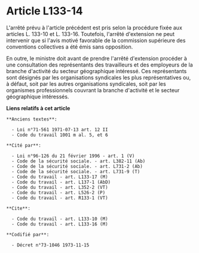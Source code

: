 # Article L133-14

L'arrêté prévu à l'article précédent est pris selon la procédure fixée aux articles L. 133-10 et L. 133-16. Toutefois,
l'arrêté d'extension ne peut intervenir que si l'avis motivé favorable de la commission supérieure des conventions
collectives a été émis sans opposition.

En outre, le ministre doit avant de prendre l'arrêté d'extension procéder à une consultation des représentants des
travailleurs et des employeurs de la branche d'activité du secteur géographique intéressé. Ces représentants sont désignés
par les organisations syndicales les plus représentatives ou, à défaut, soit par les autres organisations syndicales, soit
par les organismes professionnels couvrant la branche d'activité et le secteur géographique intéressés.

**Liens relatifs à cet article**

	**Anciens textes**:

	  - Loi n°71-561 1971-07-13 art. 12 II
	  - Code du travail 1001 m al. 5, et 6

	**Cité par**:

	  - Loi n°96-126 du 21 février 1996 - art. 1 (V)
	  - Code de la sécurité sociale. - art. L382-11 (Ab)
	  - Code de la sécurité sociale. - art. L731-2 (Ab)
	  - Code de la sécurité sociale. - art. L731-9 (T)
	  - Code du travail - art. L133-17 (M)
	  - Code du travail - art. L137-1 (AbD)
	  - Code du travail - art. L352-2 (VT)
	  - Code du travail - art. L526-2 (P)
	  - Code du travail - art. R133-1 (VT)

	**Cite**:

	  - Code du travail - art. L133-10 (M)
	  - Code du travail - art. L133-16 (M)

	**Codifié par**:

	  - Décret n°73-1046 1973-11-15

